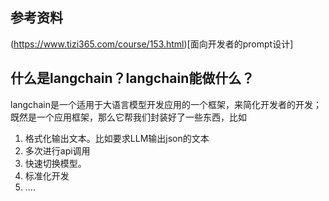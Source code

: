 ## 参考资料

(https://www.tizi365.com/course/153.html)[面向开发者的prompt设计]

## 什么是langchain？langchain能做什么？

langchain是一个适用于大语言模型开发应用的一个框架，来简化开发者的开发；既然是一个应用框架，那么它帮我们封装好了一些东西，比如

1. 格式化输出文本。比如要求LLM输出json的文本
2. 多次进行api调用
3. 快速切换模型。
4. 标准化开发
5. ....

